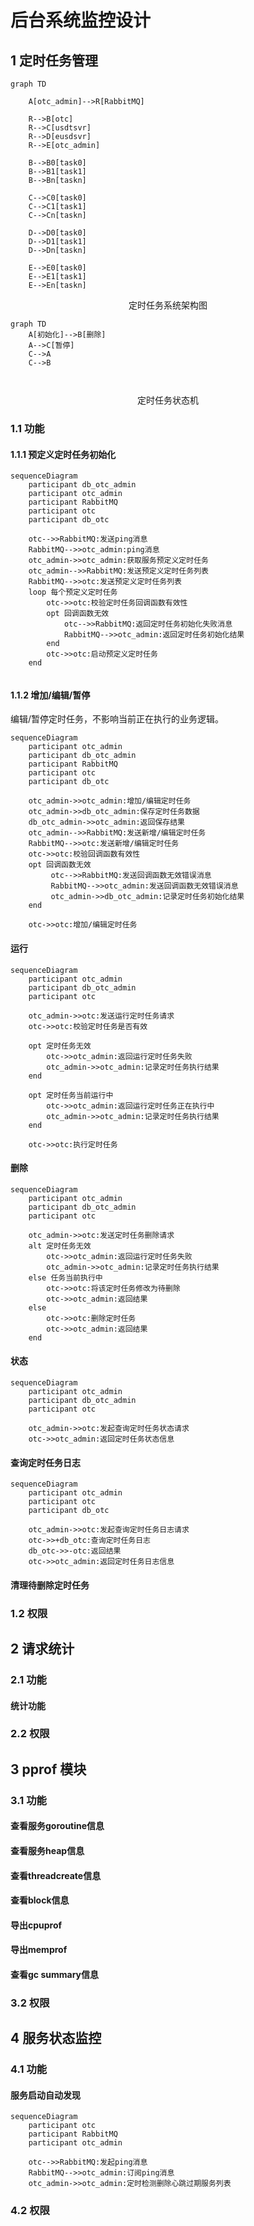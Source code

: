 # 后台系统监控设计

## 1 定时任务管理

```mermaid
graph TD

    A[otc_admin]-->R[RabbitMQ]

    R-->B[otc]
    R-->C[usdtsvr]
    R-->D[eusdsvr]
    R-->E[otc_admin]

    B-->B0[task0]
    B-->B1[task1]
    B-->Bn[taskn]
    
    C-->C0[task0]
    C-->C1[task1]
    C-->Cn[taskn]
  
    D-->D0[task0]
    D-->D1[task1]
    D-->Dn[taskn]
    
    E-->E0[task0]
    E-->E1[task1]
    E-->En[taskn]

```
<center>定时任务系统架构图</center>

```mermaid
graph TD
    A[初始化]-->B[删除]
    A-->C[暂停]
    C-->A
    C-->B
    
    
```
<center>定时任务状态机</center>

### 1.1 功能

#### 1.1.1 预定义定时任务初始化

```mermaid
sequenceDiagram
    participant db_otc_admin
    participant otc_admin
    participant RabbitMQ
    participant otc
    participant db_otc

    otc-->>RabbitMQ:发送ping消息
    RabbitMQ-->>otc_admin:ping消息
    otc_admin->>otc_admin:获取服务预定义定时任务
    otc_admin-->>RabbitMQ:发送预定义定时任务列表
    RabbitMQ-->>otc:发送预定义定时任务列表
    loop 每个预定义定时任务
        otc->>otc:校验定时任务回调函数有效性
        opt 回调函数无效
            otc-->>RabbitMQ:返回定时任务初始化失败消息
            RabbitMQ-->>otc_admin:返回定时任务初始化结果
        end
        otc->>otc:启动预定义定时任务
    end
    
```

#### 1.1.2 增加/编辑/暂停

编辑/暂停定时任务，不影响当前正在执行的业务逻辑。

```mermaid
sequenceDiagram
    participant otc_admin
    participant db_otc_admin
    participant RabbitMQ
    participant otc
    participant db_otc
    
    otc_admin->>otc_admin:增加/编辑定时任务
    otc_admin->>db_otc_admin:保存定时任务数据
    db_otc_admin->>otc_admin:返回保存结果
    otc_admin-->>RabbitMQ:发送新增/编辑定时任务
    RabbitMQ-->>otc:发送新增/编辑定时任务
    otc->>otc:校验回调函数有效性
    opt 回调函数无效
         otc-->>RabbitMQ:发送回调函数无效错误消息
         RabbitMQ-->>otc_admin:发送回调函数无效错误消息
         otc_admin->>db_otc_admin:记录定时任务初始化结果
    end
    
    otc->>otc:增加/编辑定时任务
```

#### 运行

```mermaid
sequenceDiagram
    participant otc_admin
    participant db_otc_admin
    participant otc
    
    otc_admin->>otc:发送运行定时任务请求
    otc->>otc:校验定时任务是否有效
    
    opt 定时任务无效
        otc->>otc_admin:返回运行定时任务失败
        otc_admin->>otc_admin:记录定时任务执行结果        
    end
    
    opt 定时任务当前运行中
        otc->>otc_admin:返回运行定时任务正在执行中
        otc_admin->>otc_admin:记录定时任务执行结果
    end
    
    otc->>otc:执行定时任务
```

#### 删除

```mermaid
sequenceDiagram
    participant otc_admin
    participant db_otc_admin
    participant otc
    
    otc_admin->>otc:发送定时任务删除请求
    alt 定时任务无效
        otc->>otc_admin:返回运行定时任务失败
        otc_admin->>otc_admin:记录定时任务执行结果        
    else 任务当前执行中
        otc->>otc:将该定时任务修改为待删除
        otc->>otc_admin:返回结果
    else
        otc->>otc:删除定时任务
        otc->>otc_admin:返回结果
    end
```

#### 状态

```mermaid
sequenceDiagram
    participant otc_admin
    participant db_otc_admin
    participant otc
    
    otc_admin->>otc:发起查询定时任务状态请求
    otc->>otc_admin:返回定时任务状态信息
```

#### 查询定时任务日志

```mermaid
sequenceDiagram
    participant otc_admin
    participant otc
    participant db_otc
    
    otc_admin->>otc:发起查询定时任务日志请求
    otc->>+db_otc:查询定时任务日志
    db_otc->>-otc:返回结果
    otc->>otc_admin:返回定时任务日志信息
```

#### 清理待删除定时任务

### 1.2 权限

## 2 请求统计

### 2.1 功能

#### 统计功能

### 2.2 权限

## 3 pprof 模块
### 3.1 功能
#### 查看服务goroutine信息
#### 查看服务heap信息
#### 查看threadcreate信息

#### 查看block信息
#### 导出cpuprof

#### 导出memprof

#### 查看gc summary信息
### 3.2 权限

## 4 服务状态监控
### 4.1 功能

#### 服务启动自动发现
```mermaid
sequenceDiagram
    participant otc
    participant RabbitMQ
    participant otc_admin

    otc-->>RabbitMQ:发起ping消息
    RabbitMQ-->>otc_admin:订阅ping消息
    otc_admin->>otc_admin:定时检测删除心跳过期服务列表
```

### 4.2 权限

